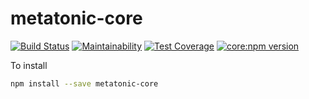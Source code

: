 metatonic-core
==============

[![Build Status](https://travis-ci.org/beattyml1/metatonic.svg?branch=master)](https://travis-ci.org/beattyml1/metatonic)
[![Maintainability](https://api.codeclimate.com/v1/badges/5b37844e034f88e365dc/maintainability)](https://codeclimate.com/github/beattyml1/metatonic-platform/maintainability)
[![Test Coverage](https://api.codeclimate.com/v1/badges/5b37844e034f88e365dc/test_coverage)](https://codeclimate.com/github/beattyml1/metatonic-platform/test_coverage)
[![core:npm version](https://badge.fury.io/js/metatonic-core.svg)](https://badge.fury.io/js/metatonic-core)

To install
````bash
npm install --save metatonic-core
````
